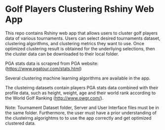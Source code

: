 # Golf Players Clustering Rshiny Web App

This repo contains Rshiny web app that allows users to cluster golf players data of various tournaments. Users can select desired tournaments dataset, clustering algorithms, and clustering metrics they want to use. Once optimized clustering result is obtained for the underliying selections, then the cluster data can be downloaded to their local folder.

PGA stats data is scrapred from PGA website: (https://www.pgatour.com/stats.html)

Several clustering machine learning algorithms are available in the app.

The clusteirng datasets contain players PGA stats data combined with their profile data, such as height, weight, age and their world rank according to the World Golf Ranking (http://www.owgr.com/). 

Note: Tournament Dataset folder, Server and User Interface files must be in the same folder. Furthermore, the user must have a prior understanding of the clusteirng algorightms to to use the app correctly and get optimized clustered data. 

